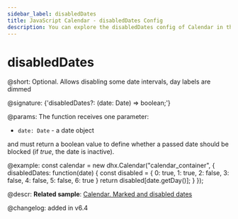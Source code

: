 ```yaml
---
sidebar_label: disabledDates
title: JavaScript Calendar - disabledDates Config
description: You can explore the disabledDates config of Calendar in the documentation of the DHTMLX JavaScript UI library. Browse developer guides and API reference, try out code examples and live demos, and download a free 30-day evaluation version of DHTMLX Suite.
---
```


# disabledDates

@short: Optional. Allows disabling some date intervals, day labels are dimmed

@signature: {'disabledDates?: (date: Date) => boolean;'}

@params:
The function receives one parameter:

- `date: Date` - a date object

and must return a boolean value to define whether a passed date should be blocked (if *true*, the date is inactive).

@example:
const calendar = new dhx.Calendar("calendar_container", {
	disabledDates: function(date) {
		const disabled = {
			0: true,
			1: true,
			2: false,
			3: false,
			4: false,
			5: false,
			6: true
		}
		return disabled[date.getDay()];
	}
});


@descr:
**Related sample**: [Calendar. Marked and disabled dates](https://snippet.dhtmlx.com/ic5oeiga)

@changelog: added in v6.4

[comment]: # (@related: calendar/how_to_start.md#initialize-calendar calendar/configuring.md#disableddates)
